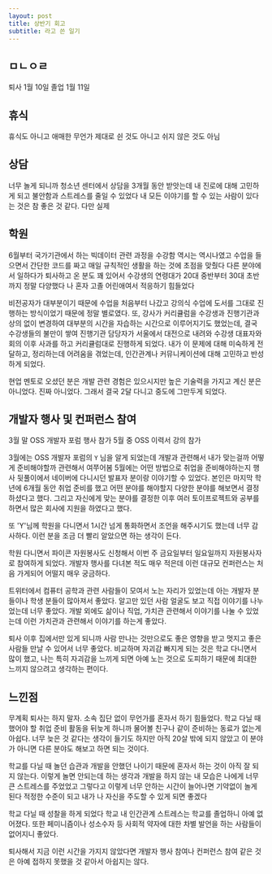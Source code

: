 ```yaml
---
layout: post
title: 상반기 회고
subtitle: 라고 쓴 일기
---
```


## ㅁㄴㅇㄹ

퇴사 1월 10일
졸업 1월 11일

## 휴식

휴식도 아니고 애매한 무언가
제대로 쉰 것도 아니고 쉬지 않은 것도 아님

## 상담

너무 놀게 되니까 청소년 센터에서 상담을 3개월 동안 받앗는데 내 진로에 대해 고민하게 되고 불안함과 스트레스를 줄일 수 있었다
내 모든 이야기를 할 수 있는 사람이 있다는 것은 참 좋은 것 같다.
다만 실제

## 학원

6월부터 국가기관에서 하는 빅데이터 관련 과정을 수강함
역시는 역시나였고 수업을 들으면서 간단한 코드를 짜고 매일 규칙적인 생활을 하는 것에 초점을 맞췄다
다른 분야에서 일하다가 퇴사하고 온 분도 꽤 있어서 수강생의 연령대가 20대 중반부터 30대 초반까지 정말 다양했다
나 혼자 고졸 어린애여서 적응하기 힘들었다

비전공자가 대부분이기 때문에 수업을 처음부터 나갔고 강의식 수업에 도서를 그대로 진행하는 방식이었기 때문에 정말 별로였다.
또, 강사가 커리큘럼을 수강생과 진행기관과 상의 없이 변경하여 대부분의 시간을 자습하는 시간으로 이루어지기도 했었는데, 결국 수강생들의 불만이 쌓여 진행기관 담당자가 서울에서 대전으로 내려와 수강생 대표자와 회의 이후 사과를 하고 커리큘럼대로 진행하게 되었다. 내가 이 문제에 대해 미숙하게 전달하고, 정리하는데 어려움을 겪었는데, 인간관계나 커뮤니케이션에 대해 고민하고 반성하게 되었다.

현업 멘토로 오셨던 분은 개발 관련 경험은 있으시지만 높은 기술력을 가지고 계신 분은 아니었다. 진짜 아니었다.
그래서 결국 2달 다니고 중도에 그만두게 되었다.

## 개발자 행사 및 컨퍼런스 참여

3월 말 OSS 개발자 포럼 행사 참가
5월 중 OSS 이력서 강의 참가

3월에는 OSS 개발자 포럼의 `Y` 님을 알게 되었는데 개발과 관련해서 내가 맞는걸까 어떻게 준비해야할까 관련해서 여쭈어봄
5월에는 어떤 방법으로 취업을 준비해야하는지 행사 뒷풀이에서 네이버에 다니시던 발표자 분이랑 이야기할 수 있었다.
본인은 마지막 학년에 6개월 동안 취업 준비를 했고 어떤 분야를 해야할지 다양한 분야를 해보면서 결정하셨다고 했다.
그리고 자신에게 맞는 분야를 결정한 이후 여러 토이프로젝트와 공부를 하면서 많은 회사에 지원을 하였다고 했다.

또 'Y'님께 학원을 다니면서 1시간 넘게 통화하면서 조언을 해주시기도 했는데 너무 감사하다. 이런 분을 조금 더 빨리 알았으면 하는 생각이 든다.

학원 다니면서 파이콘 자원봉사도 신청해서 이번 주 금요일부터 일요일까지 자원봉사자로 참여하게 되었다.
개발자 행사를 다녀본 적도 매우 적은데 이런 대규모 컨퍼런스는 처음 가게되어 어떨지 매우 궁금하다.

트위터에서 컴퓨터 공학과 관련 사람들이 모여서 노는 자리가 있었는데 아는 개발자 분들이나 학생 분들이 많아져서 좋았다.
알고만 있던 사람 얼굴도 보고 직접 이야기를 나누었는데 너무 좋았다. 개발 외에도 삶이나 직업, 가치관 관련해서 이야기를 나눌 수 있었는데 이런 가치관과 관련해서 이야기를 하는게 좋았다.

퇴사 이후 집에서만 있게 되니까 사람 만나는 것만으로도 좋은 영향을 받고 멋지고 좋은 사람들 만날 수 있어서 너무 좋았다.
비교하며 자괴감 빠지게 되는 것은 학교 다니면서 많이 했고, 나는 특히 자괴감을 느끼게 되면 아예 노는 것으로 도피하기 때문에 최대한 느끼지 않으려고 생각하는 편이다.

## 느낀점

무계획 퇴사는 하지 말자.
소속 집단 없이 무언가를 혼자서 하기 힘들었다.
학교 다닐 때 했어야 할 취업 준비 활동을 뒤늦게 하니까 물어볼 친구나 같이 준비하는 동료가 없는게 아쉽다.
너무 늦은 것 같다는 생각이 들기도 하지만 아직 20살 밖에 되지 않았고 이 분야가 아니면 다른 분야도 해보고 하면 되는 것이다.

학교를 다닐 때 놀던 습관과 개발을 안했던 나이기 때문에 혼자서 하는 것이 아직 잘 되지 않는다.
이렇게 놀면 안되는데 하는 생각과 개발을 하지 않는 내 모습은 나에게 너무 큰 스트레스를 주었었고
그렇다고 이렇게 너무 안하는 시간이 늘어나면 기약없이 놀게 된다
적정한 수준이 되고 내가 나 자신을 주도할 수 있게 되면 좋겠다

학교 다닐 때 성찰을 하게 되었다
학교 내 인간관계 스트레스는 학교를 졸업하니 아예 없어졌다. 또한 페미니즘이나 성소수자 등 사회적 약자에 대한 차별 발언을 하는 사람들이 없어지니 좋았다.

퇴사해서 지금 이런 시간을 가지지 않았다면 개발자 행사 참여나 컨퍼런스 참여 같은 것은 아예 접하지 못했을 것 같아서 아쉽지는 않다.
